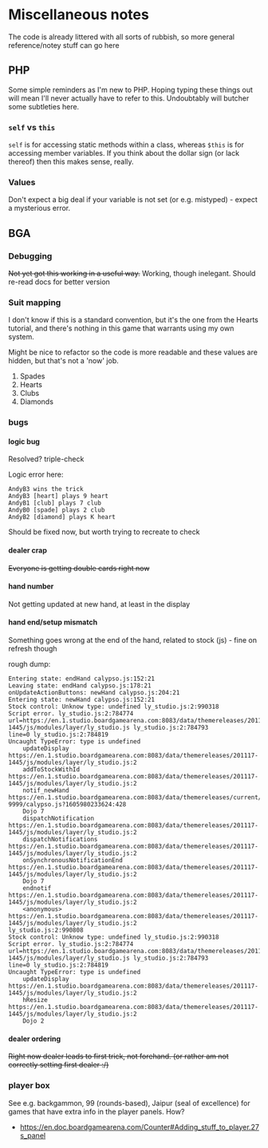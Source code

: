 # Miscellaneous notes

The code is already littered with all sorts of rubbish, so more general reference/notey stuff can go here

## PHP

Some simple reminders as I'm new to PHP. Hoping typing these things out will mean I'll never actually have to refer to this.
Undoubtably will butcher some subtleties here.

### `self` vs `this`

`self` is for accessing static methods within a class, whereas `$this` is for accessing member variables.
If you think about the dollar sign (or lack thereof) then this makes sense, really.

### Values

Don't expect a big deal if your variable is not set (or e.g. mistyped) - expect a mysterious error.

## BGA

### Debugging

~~Not yet got this working in a useful way.~~ Working, though inelegant. Should re-read docs for better version

### Suit mapping

I don't know if this is a standard convention, but it's the one from the Hearts tutorial,
and there's nothing in this game that warrants using my own system.

Might be nice to refactor so the code is more readable and these values are hidden, but that's not a 'now' job.

1. Spades
2. Hearts
3. Clubs
4. Diamonds

### bugs

#### logic bug

Resolved? triple-check

Logic error here:

```
AndyB3 wins the trick
AndyB3 [heart] plays 9 heart
AndyB1 [club] plays 7 club
AndyB0 [spade] plays 2 club
AndyB2 [diamond] plays K heart
```

Should be fixed now, but worth trying to recreate to check

#### dealer crap

~~Everyone is getting double cards right now~~

#### hand number

Not getting updated at new hand, at least in the display

#### hand end/setup mismatch

Something goes wrong at the end of the hand, related to stock (js) - fine on refresh though

rough dump:

```
Entering state: endHand calypso.js:152:21
Leaving state: endHand calypso.js:178:21
onUpdateActionButtons: newHand calypso.js:204:21
Entering state: newHand calypso.js:152:21
Stock control: Unknow type: undefined ly_studio.js:2:990318
Script error. ly_studio.js:2:784774
url=https://en.1.studio.boardgamearena.com:8083/data/themereleases/201117-1445/js/modules/layer/ly_studio.js ly_studio.js:2:784793
line=0 ly_studio.js:2:784819
Uncaught TypeError: type is undefined
    updateDisplay https://en.1.studio.boardgamearena.com:8083/data/themereleases/201117-1445/js/modules/layer/ly_studio.js:2
    addToStockWithId https://en.1.studio.boardgamearena.com:8083/data/themereleases/201117-1445/js/modules/layer/ly_studio.js:2
    notif_newHand https://en.1.studio.boardgamearena.com:8083/data/themereleases/current/games/calypso/999999-9999/calypso.js?1605980233624:428
    Dojo 7
    dispatchNotification https://en.1.studio.boardgamearena.com:8083/data/themereleases/201117-1445/js/modules/layer/ly_studio.js:2
    dispatchNotifications https://en.1.studio.boardgamearena.com:8083/data/themereleases/201117-1445/js/modules/layer/ly_studio.js:2
    onSynchronousNotificationEnd https://en.1.studio.boardgamearena.com:8083/data/themereleases/201117-1445/js/modules/layer/ly_studio.js:2
    Dojo 7
    endnotif https://en.1.studio.boardgamearena.com:8083/data/themereleases/201117-1445/js/modules/layer/ly_studio.js:2
    <anonymous> https://en.1.studio.boardgamearena.com:8083/data/themereleases/201117-1445/js/modules/layer/ly_studio.js:2
ly_studio.js:2:990808
Stock control: Unknow type: undefined ly_studio.js:2:990318
Script error. ly_studio.js:2:784774
url=https://en.1.studio.boardgamearena.com:8083/data/themereleases/201117-1445/js/modules/layer/ly_studio.js ly_studio.js:2:784793
line=0 ly_studio.js:2:784819
Uncaught TypeError: type is undefined
    updateDisplay https://en.1.studio.boardgamearena.com:8083/data/themereleases/201117-1445/js/modules/layer/ly_studio.js:2
    hResize https://en.1.studio.boardgamearena.com:8083/data/themereleases/201117-1445/js/modules/layer/ly_studio.js:2
    Dojo 2

```

#### dealer ordering

~~Right now dealer leads to first trick, not forehand. (or rather am not correctly setting first dealer :/)~~

### player box

See e.g. backgammon, 99 (rounds-based), Jaipur (seal of excellence) for games that have extra info in the player panels. How?

* https://en.doc.boardgamearena.com/Counter#Adding_stuff_to_player.27s_panel
